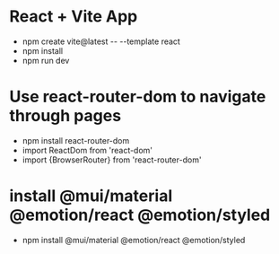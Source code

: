 # React + Vite App
- npm create vite@latest -- --template react
- npm install
- npm run dev 

# Use react-router-dom to navigate through pages
- npm install react-router-dom 
- import ReactDom from 'react-dom'
- import {BrowserRouter} from 'react-router-dom'

# install @mui/material @emotion/react @emotion/styled
- npm install @mui/material @emotion/react @emotion/styled

